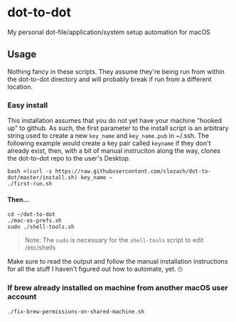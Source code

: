 # dot-to-dot
My personal dot-file/application/system setup automation for macOS

## Usage

Nothing fancy in these scripts. They assume they're being run from within the dot-to-dot directory and will probably break if run from a different location.

### Easy install

This installation assumes that you do not yet have your machine "hooked up" to github. As such, the first parameter to the install script is an arbitrary string used to create a new `key_name` and `key_name.pub` in ~/.ssh. The following example would create a key pair called `keyname` if they don't already exist, then, with a bit of manual instruciton along the way, clones the dot-to-dot repo to the user's Desktop.

    bash <(curl -s https://raw.githubusercontent.com/clozach/dot-to-dot/master/install.sh) key_name ~
    ./first-run.sh

#### Then…

    cd ~/dot-to-dot
    ./mac-os-prefs.sh
    sudo ./shell-tools.sh

> Note: The `sudo` is necessary for the `shell-tools` script to edit /etc/shells

Make sure to read the output and follow the manual installation instructions for all the stuff I haven't figured out how to automate, yet. 🙄

### If brew already installed on machine from another macOS user account

    ./fix-brew-permissions-on-shared-machine.sh
